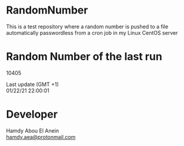 # RandomNumber    
This is a test repository where a random number is pushed to a file automatically passwordless from a cron job in my Linux CentOS server    
# Random Number of the last run   
10405
      
Last update (GMT +1)    
01/22/21 22:00:01
# Developer    
Hamdy Abou El Anein   
hamdy.aea@protonmail.com
